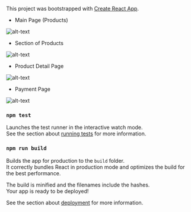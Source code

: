 This project was bootstrapped with [Create React App](https://github.com/facebook/create-react-app).

* Main Page (Products)

![alt-text](https://github.com/kels-orien/react-ecommerce-app/blob/master/main.PNG)


* Section of Products

![alt-text](https://github.com/kels-orien/react-ecommerce-app/blob/master/products.PNG)


* Product Detail  Page

![alt-text](https://github.com/kels-orien/react-ecommerce-app/blob/master/product-details.PNG)


* Payment Page

![alt-text](https://github.com/kels-orien/react-ecommerce-app/blob/master/payment.PNG)


### `npm test`

Launches the test runner in the interactive watch mode.<br>
See the section about [running tests](https://facebook.github.io/create-react-app/docs/running-tests) for more information.

### `npm run build`

Builds the app for production to the `build` folder.<br>
It correctly bundles React in production mode and optimizes the build for the best performance.

The build is minified and the filenames include the hashes.<br>
Your app is ready to be deployed!

See the section about [deployment](https://facebook.github.io/create-react-app/docs/deployment) for more information.

